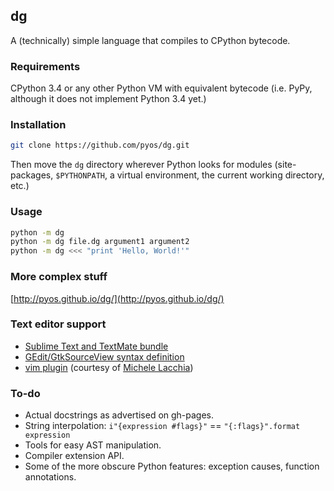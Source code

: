 ## dg

A (technically) simple language that compiles to CPython bytecode.

### Requirements

CPython 3.4 or any other Python VM with equivalent bytecode
(i.e. PyPy, although it does not implement Python 3.4 yet.)

### Installation

```sh
git clone https://github.com/pyos/dg.git
```

Then move the `dg` directory wherever Python looks for modules (site-packages,
`$PYTHONPATH`, a virtual environment, the current working directory, etc.)

### Usage

```sh
python -m dg
python -m dg file.dg argument1 argument2
python -m dg <<< "print 'Hello, World!'"
```

### More complex stuff

[http://pyos.github.io/dg/](http://pyos.github.io/dg/)

### Text editor support

 * [Sublime Text and TextMate bundle](https://github.com/pyos/dg-textmate)
 * [GEdit/GtkSourceView syntax definition](https://github.com/pyos/dg-gedit)
 * [vim plugin](https://github.com/rubik/vim-dg) (courtesy of [Michele Lacchia](https://github.com/rubik))

### To-do

 * Actual docstrings as advertised on gh-pages.
 * String interpolation: `i"{expression #flags}"` == `"{:flags}".format expression`
 * Tools for easy AST manipulation.
 * Compiler extension API.
 * Some of the more obscure Python features: exception causes, function annotations.
